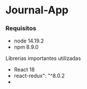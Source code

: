 # Journal-App

### Requisitos
- node 14.19.2
- npm 8.9.0

Librerias importantes utilizadas
- React 18
- react-redux": "^8.0.2
-